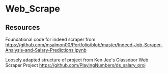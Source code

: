 # Web_Scrape

## Resources
Foundational code for indeed scraper from https://github.com/msalmon00/Portfolio/blob/master/Indeed-Job-Scraper-Analysis-and-Salary-Predictions.ipynb

Loosely adapted structure of project from Ken Jee's Glassdoor Web Scraper Project https://github.com/PlayingNumbers/ds_salary_proj
